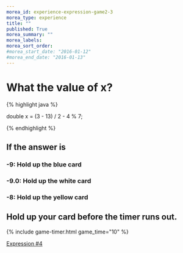 ```yaml
---
morea_id: experience-expression-game2-3
morea_type: experience
title: ""
published: True
morea_summary: ""
morea_labels:
morea_sort_order:
#morea_start_date: "2016-01-12"
#morea_end_date: "2016-01-13"
---
```


# What the value of x? 

{% highlight java %}

double x = (3 - 13) / 2 - 4 % 7;

{% endhighlight %}

## If the answer is 

###  -9: Hold up the blue card

###  -9.0: Hold up the white card

###  -8: Hold up the yellow card

## Hold up your card before the timer runs out.

{% include game-timer.html game_time="10" %}

[Expression #4](expression-game2-4.html)